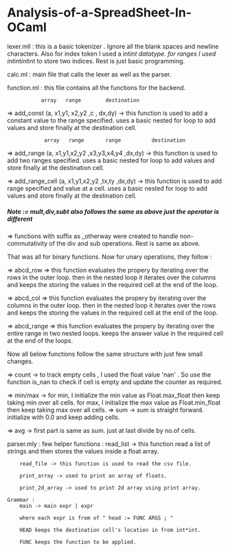 # Analysis-of-a-SpreadSheet-In-OCaml
lexer.mll : 
    this is a basic tokenizer . Ignore all the blank spaces and newline characters.
    Also for index token I used a int*int datatype. for ranges I used int*int*int*int to store two indices.
    Rest is just basic programming.

calc.ml :
    main file that calls the lexer as well as the parser.

function.ml :
    this file contains all the functions for the backend.
     
               array   range        destination
 => add_const (a, x1,y1, x2,y2 ,c , dx,dy) -> this function is used to add a constant value to the range specified.
                                                 uses a basic nested for loop to add values and store finally at the destination cell.
   
                array   range       range          destination
 => add_range (a,   x1,y1,x2,y2  ,x3,y3,x4,y4  ,dx,dy) -> this function is used to add two ranges specified.
                                                 uses a basic nested for loop to add values and store finally at the destination cell.

 => add_range_cell (a,   x1,y1,x2,y2  ,tx,ty  ,dx,dy) -> this function is used to add range specified and value at a cell.
                                                 uses a basic nested for loop to add values and store finally at the destination cell.

##### Note := mult,div,subt also follows the same as above just the operator is different  

 => functions with suffix as _otherway were created to handle non-commutativity of the div and sub operations. Rest is same as above.

That was all for binary functions.
Now for unary operations, they follow :

 => abcd_row => this function evaluates the propery by iterating over the rows in the outer loop.
 then in the nested loop it iterates over the columns and keeps the storing the values in the required cell at the end of the loop.

 => abcd_col => this function evaluates the propery by iterating over the columns in the outer loop.
                    then in the nested loop it iterates over the rows and keeps the storing the values in the required cell at the end of the loop.

 => abcd_range => this function evaluates the propery by iterating over the entire range in two nested loops.
                    keeps the answer value in the required cell at the end of the loops.

Now all below functions follow the same structure with just few small changes.

 => count -> to track empty cells , I used the float value 'nan' . So use the function is_nan to check if cell is empty and update the counter as required.

 => min/max -> for min, I initialize the min value as Float.max_float then keep taking min over all cells.
                  for max, I initialize the max value as Float.min_float then keep taking max over all cells.
 => sum -> sum is straight forward. initialize with 0.0 and keep adding cells.

 => avg -> first part is same as sum. just at last divide by no.of cells.
    

parser.mly :
    few helper functions :
        read_list -> this function read a list of strings and then 
                        stores the values inside a float array.
        
        read_file -> this function is used to read the csv file.

        print_array -> used to print an array of floats.

        print_2d_array -> used to print 2d array using print array.

    Grammar :
        main -> main expr | expr

        where each expr is from of " head := FUNC ARGS ; "

        HEAD keeps the destination cell's location in from int*int.

        FUNC keeps the function to be applied.
